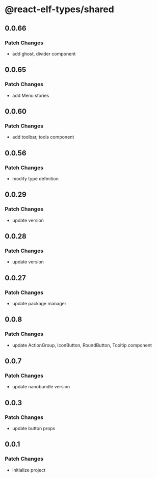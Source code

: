 # @react-elf-types/shared

## 0.0.66

### Patch Changes

- add ghost, divider component

## 0.0.65

### Patch Changes

- add Menu stories

## 0.0.60

### Patch Changes

- add toolbar, tools component

## 0.0.56

### Patch Changes

- modify type definition

## 0.0.29

### Patch Changes

- update version

## 0.0.28

### Patch Changes

- update version

## 0.0.27

### Patch Changes

- update package manager

## 0.0.8

### Patch Changes

- update ActionGroup, IconButton, RoundButton, Tooltip component

## 0.0.7

### Patch Changes

- update nanobundle version

## 0.0.3

### Patch Changes

- update button props

## 0.0.1

### Patch Changes

- initialize project
